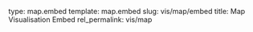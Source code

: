 type: map.embed
template: map.embed
slug: vis/map/embed
title:  Map Visualisation Embed
rel_permalink: vis/map
